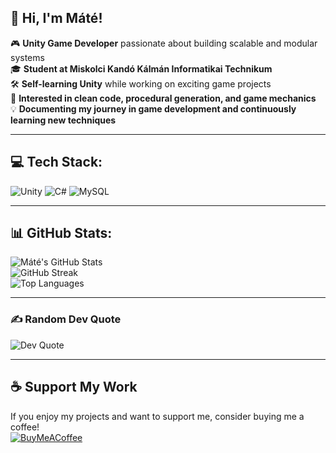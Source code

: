 ## 👋 Hi, I'm Máté!

🎮 **Unity Game Developer** passionate about building scalable and modular systems  
🎓 **Student at Miskolci Kandó Kálmán Informatikai Technikum**  
🛠️ **Self-learning Unity** while working on exciting game projects  
🚀 **Interested in clean code, procedural generation, and game mechanics**  
💡 **Documenting my journey in game development and continuously learning new techniques**  

---

## 💻 Tech Stack:

![Unity](https://img.shields.io/badge/unity-%23000000.svg?style=for-the-badge&logo=unity&logoColor=white) 
![C#](https://img.shields.io/badge/c%23-%23239120.svg?style=for-the-badge&logo=csharp&logoColor=white) 
![MySQL](https://img.shields.io/badge/mysql-4479A1.svg?style=for-the-badge&logo=mysql&logoColor=white)  

---

## 📊 GitHub Stats:

![Máté's GitHub Stats](https://github-readme-stats.vercel.app/api?username=dongesz&theme=dark&hide_border=false&include_all_commits=true&count_private=true)  
![GitHub Streak](https://github-readme-streak-stats.herokuapp.com/?user=dongesz&theme=dark&hide_border=false)  
![Top Languages](https://github-readme-stats.vercel.app/api/top-langs/?username=dongesz&theme=dark&hide_border=false&include_all_commits=true&count_private=true&layout=compact)  

---

### ✍️ Random Dev Quote

![Dev Quote](https://quotes-github-readme.vercel.app/api?type=horizontal&theme=radical)  

---

## ☕ Support My Work

If you enjoy my projects and want to support me, consider buying me a coffee!  
[![BuyMeACoffee](https://img.shields.io/badge/Buy%20Me%20a%20Coffee-ffdd00?style=for-the-badge&logo=buy-me-a-coffee&logoColor=black)](https://buymeacoffee.com/majorosm_)  

